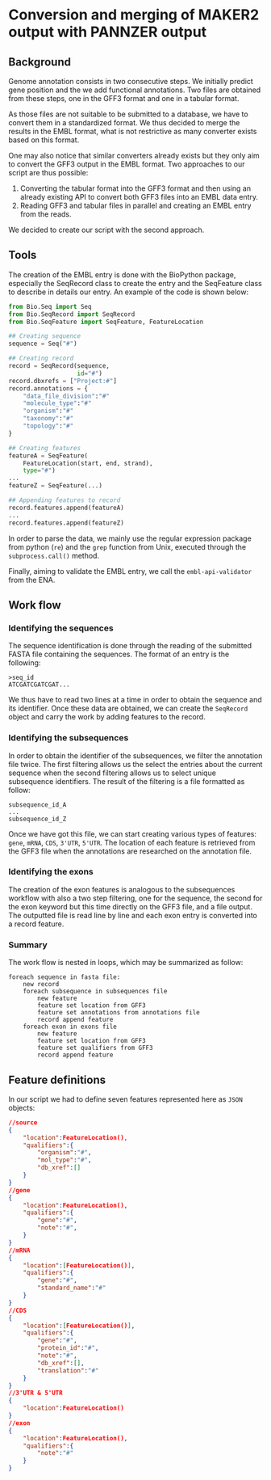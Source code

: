 # Conversion and merging of MAKER2 output with PANNZER output

## Background

Genome annotation consists in two consecutive steps. We initially predict gene position and the we add functional annotations. Two files are obtained from these steps, one in the GFF3 format and one in a tabular format.

As those files are not suitable to be submitted to a database, we have to convert them in a standardized format. We thus decided to merge the results in the EMBL format, what is not restrictive as many converter exists based on this format.

One may also notice that similar converters already exists but they only aim to convert the GFF3 output in the EMBL format. Two approaches to our script are thus possible:

1. Converting the tabular format into the GFF3 format and then using an already existing API to convert both GFF3 files into an EMBL data entry.
2. Reading GFF3 and tabular files in parallel and creating an EMBL entry from the reads.

We decided to create our script with the second approach.

## Tools

The creation of the EMBL entry is done with the BioPython package, especially the SeqRecord class to create the entry and the SeqFeature class to describe in details our entry. An example of the code is shown below:

```python
from Bio.Seq import Seq
from Bio.SeqRecord import SeqRecord
from Bio.SeqFeature import SeqFeature, FeatureLocation

## Creating sequence
sequence = Seq("#")

## Creating record
record = SeqRecord(sequence, 
                   id="#")
record.dbxrefs = ["Project:#"]
record.annotations = {
    "data_file_division":"#"
    "molecule_type":"#"
    "organism":"#"
    "taxonomy":"#"
    "topology":"#"
}

## Creating features
featureA = SeqFeature(
    FeatureLocation(start, end, strand), 
    type="#")
...
featureZ = SeqFeature(...)

## Appending features to record
record.features.append(featureA)
...
record.features.append(featureZ)
```

In order to parse the data, we mainly use the regular expression package from python (`re`) and the `grep` function from Unix, executed through the `subprocess.call()` method.

Finally, aiming to validate the EMBL entry, we call the `embl-api-validator` from the ENA.

## Work flow

### Identifying the sequences

The sequence identification is done through the reading of the submitted FASTA file containing the sequences. The format of an entry is the following:

```
>seq_id
ATCGATCGATCGAT...
```

We thus have to read two lines at a time in order to obtain the sequence and its identifier. Once these data are obtained, we can create the `SeqRecord` object and carry the work by adding features to the record.

### Identifying the subsequences

In order to obtain the identifier of the subsequences, we filter the annotation file twice. The first filtering allows us the select the entries about the current sequence when the second filtering allows us to select unique subsequence identifiers. The result of the filtering is a file formatted as follow:

```
subsequence_id_A
...
subsequence_id_Z
```

Once we have got this file, we can start creating various types of features: `gene`, `mRNA`, `CDS`, `3'UTR`, `5'UTR`. The location of each feature is retrieved from the GFF3 file when the annotations are researched on the annotation file.

### Identifying the exons

The creation of the exon features is analogous to the subsequences workflow with also a two step filtering, one for the sequence, the second for the exon keyword but this time directly on the GFF3 file, and a file output. The outputted file is read line by line and each exon entry is converted into a record feature.

### Summary

The work flow is nested in loops, which may be summarized as follow:

```pseudocode
foreach sequence in fasta file:
	new record
	foreach subsequence in subsequences file
		new feature
		feature set location from GFF3
		feature set annotations from annotations file
		record append feature
	foreach exon in exons file
		new feature
		feature set location from GFF3
		feature set qualifiers from GFF3
		record append feature
```

## Feature definitions

In our script we had to define seven features represented here as `JSON` objects:

```json
//source
{
    "location":FeatureLocation(),
    "qualifiers":{
    	"organism":"#",
    	"mol_type":"#",
        "db_xref":[]
	}
}
//gene
{
    "location":FeatureLocation(),
    "qualifiers":{
        "gene":"#",
        "note":"#",
    }
}
//mRNA
{
    "location":[FeatureLocation()],
    "qualifiers":{
        "gene":"#",
        "standard_name":"#"
    }
}
//CDS
{
    "location":[FeatureLocation()],
    "qualifiers":{
        "gene":"#",
        "protein_id":"#",
        "note":"#",
        "db_xref":[],
        "translation":"#"
    }
}
//3'UTR & 5'UTR
{
    "location":FeatureLocation()
}
//exon
{
    "location":FeatureLocation(),
    "qualifiers":{
    	"note":"#"
	}
}
```

